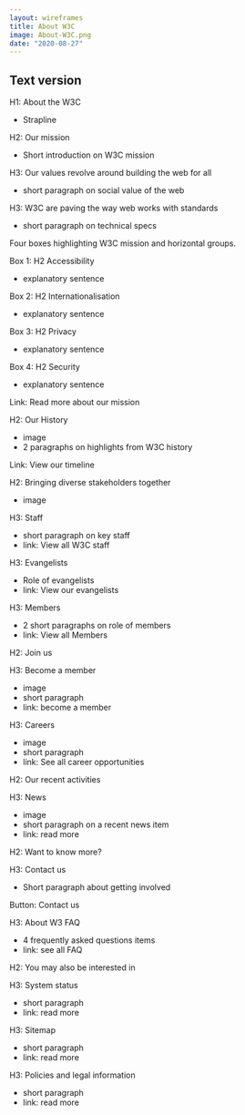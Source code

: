 ```yaml
---
layout: wireframes
title: About W3C
image: About-W3C.png
date: "2020-08-27"
---
```


## Text version

H1: About the W3C
- Strapline
	
H2: Our mission
- Short introduction on W3C mission
	
H3: Our values revolve around building the web for all
- short paragraph on social value of the web

H3: W3C are paving the way web works with standards
-  short paragraph on technical specs

Four boxes highlighting W3C mission and horizontal groups.

Box 1: H2 Accessibility
-  explanatory sentence

Box 2: H2 Internationalisation
-  explanatory sentence

Box 3: H2 Privacy
-  explanatory sentence

Box 4: H2 Security
-  explanatory sentence

Link: Read more about our mission

H2: Our History
-  image
-  2 paragraphs on highlights from W3C history

Link: View our timeline

H2: Bringing diverse stakeholders together
-  image 

H3: Staff
-  short paragraph on key staff
-  link: View all W3C staff

H3: Evangelists
-  Role of evangelists
-  link: View our evangelists

H3: Members
-  2 short paragraphs on role of members
-  link: View all Members

H2: Join us


H3: Become a member
-  image 
-  short paragraph
-  link: become a member

H3: Careers
-  image 
-  short paragraph
-  link: See all career opportunities

H2: Our recent activities

H3: News
-  image
-  short paragraph on a recent news item
-  link: read more

H2: Want to know more?

H3: Contact us
-  Short paragraph about getting involved

Button: Contact us

H3: About W3 FAQ
-  4 frequently asked questions items
-  link: see all FAQ

H2: You may also be interested in

H3: System status
-  short paragraph
-  link: read more

H3: Sitemap
-  short paragraph
-  link: read more

H3: Policies and legal information
-  short paragraph
-  link: read more